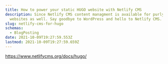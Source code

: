 ```yaml
---
title: How to power your static HUGO website with Netlify CMS
description: Since Netlify CMS content managment is available for purly static
  websites as well. Say goodbye to WordPress and hello to Netlify CMS.
slug: netlify-cms-for-hugo
schemas:
  - BlogPosting
date: 2021-10-09T19:27:59.553Z
lastmod: 2021-10-09T19:27:59.659Z
---
```

<https://www.netlifycms.org/docs/hugo/>